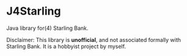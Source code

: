 # J4Starling

Java library for(4) Starling Bank.

Disclaimer: This library is **unofficial**, and not associated
formally with Starling Bank. It is a hobbyist project by
myself.

